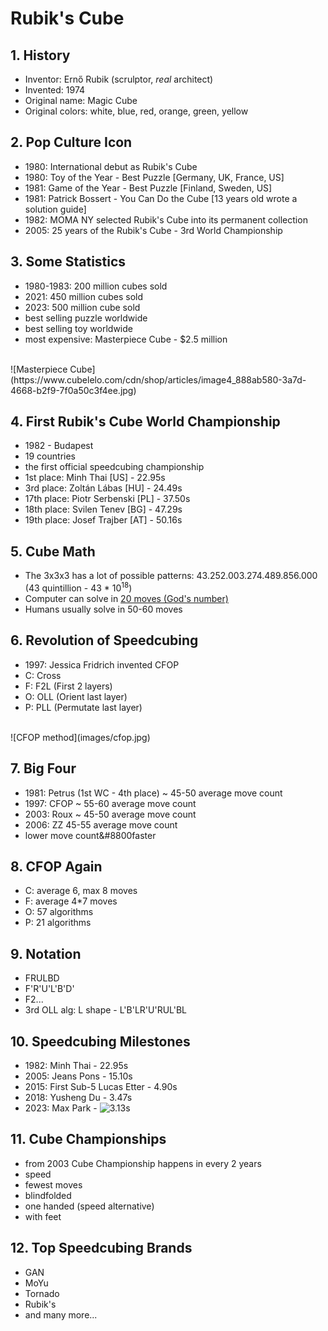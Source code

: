 <style>
.page-header {
  display: none;
}
.main-content {
  margin-top: 220px;
}

.cube {
  position: absolute;
  left: 0;
  top: 0;
  height: 245px;
  width: 100%;
  background-image: url("images/cube-tiles.png");
  background-repeat: repeat;
}
</style>
<div class="cube">
</div>


# Rubik's Cube

## 1. History
- Inventor: Ernő Rubik (scrulptor, *real* architect)
- Invented: 1974
- Original name: Magic Cube
- Original colors: white, blue, red, orange, green, yellow

## 2. Pop Culture Icon
- 1980: International debut as Rubik's Cube
- 1980: Toy of the Year - Best Puzzle [Germany, UK, France, US]
- 1981: Game of the Year - Best Puzzle [Finland, Sweden, US]
- 1981: Patrick Bossert - You Can Do the Cube [13 years old wrote a solution guide]
- 1982: MOMA NY selected Rubik's Cube into its permanent collection
- 2005: 25 years of the Rubik's Cube - 3rd World Championship

## 3. Some Statistics
- 1980-1983: 200 million cubes sold
- 2021: 450 million cubes sold
- 2023: 500 million cube sold
- best selling puzzle worldwide
- best selling toy worldwide
- most expensive: Masterpiece Cube - $2.5 million

<br/>
![Masterpiece Cube](https://www.cubelelo.com/cdn/shop/articles/image4_888ab580-3a7d-4668-b2f9-7f0a50c3f4ee.jpg)
<br/>

## 4. First Rubik's Cube World Championship
- 1982 - Budapest
- 19 countries
- the first official speedcubing championship
- 1st place: Minh Thai [US] - 22.95s
- 3rd place: Zoltán Lábas [HU] - 24.49s
- 17th place: Piotr Serbenski [PL] - 37.50s
- 18th place: Svilen Tenev [BG] - 47.29s
- 19th place: Josef Trajber [AT] - 50.16s

## 5. Cube Math
- The 3x3x3 has a lot of possible patterns: 43.252.003.274.489.856.000 (43 quintillion - 43 * 10<sup>18</sup>)
- Computer can solve in [20 moves (God's number)](https://cube20.org/)
- Humans usually solve in 50-60 moves

## 6. Revolution of Speedcubing
- 1997: Jessica Fridrich invented CFOP
- C: Cross
- F: F2L (First 2 layers)
- O: OLL (Orient last layer)
- P: PLL (Permutate last layer)

<br/>
![CFOP method](images/cfop.jpg)
<br/>

## 7. Big Four
- 1981: Petrus (1st WC - 4th place) ~ 45-50 average move count
- 1997: CFOP ~ 55-60 average move count
- 2003: Roux ~ 45-50 average move count
- 2006: ZZ 45-55 average move count
- lower move count&#8800faster

## 8. CFOP Again
- C: average 6, max 8 moves
- F: average 4*7 moves
- O: 57 algorithms
- P: 21 algorithms

## 9. Notation
- FRULBD
- F'R'U'L'B'D'
- F2...
- 3rd OLL alg: L shape - L'B'LR'U'RUL'BL

## 10. Speedcubing Milestones
- 1982: Minh Thai - 22.95s
- 2005: Jeans Pons - 15.10s
- 2015: First Sub-5 Lucas Etter - 4.90s
- 2018: Yusheng Du - 3.47s
- 2023: Max Park - ![3.13s](https://youtu.be/gh8HX4itF_w?si=5gTjwOmWxZEJ8WXV)

## 11. Cube Championships
- from 2003 Cube Championship happens in every 2 years
- speed
- fewest moves
- blindfolded
- one handed (speed alternative)
- with feet

## 12. Top Speedcubing Brands
- GAN
- MoYu
- Tornado
- Rubik's
- and many more...
